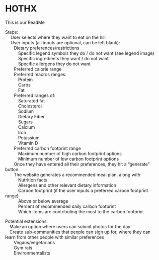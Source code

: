 # HOTHX  

This is our ReadMe

Steps:  
    &emsp; User selects where they want to eat on the hill  
    &emsp; User inputs (all inputs are optional, can be left blank):  
        &emsp;&emsp;Dietary preferences/restrictions  
            &emsp;&emsp;&emsp;Specific legend symbols they do / do not want (see legend image)  
            &emsp;&emsp;&emsp;Specific ingredients they want / do not want  
            &emsp;&emsp;&emsp;Specific allergens they do not want  
        &emsp;&emsp;Preferred calorie range  
        &emsp;&emsp;Preferred macros ranges:  
            &emsp;&emsp;&emsp;Protein  
            &emsp;&emsp;&emsp;Carbs  
            &emsp;&emsp;&emsp;Fat  
        &emsp;&emsp;Preferred ranges of:  
            &emsp;&emsp;&emsp;Saturated fat  
            &emsp;&emsp;&emsp;Cholesterol  
            &emsp;&emsp;&emsp;Sodium  
            &emsp;&emsp;&emsp;Dietary Fiber  
            &emsp;&emsp;&emsp;Sugars  
            &emsp;&emsp;&emsp;Calcium  
            &emsp;&emsp;&emsp;Iron  
            &emsp;&emsp;&emsp;Potassium  
            &emsp;&emsp;&emsp;Vitamin D  
        &emsp;&emsp;Preferred carbon footprint range  
            &emsp;&emsp;&emsp;Maximum number of high carbon footprint options  
            &emsp;&emsp;&emsp;Minimum number of low carbon footprint options  
        &emsp;&emsp;Once they have entered all their preferences, they hit a “generate” button  
        &emsp;&emsp;The website generates a recommended meal plan, along with:  
            &emsp;&emsp;&emsp;Nutrition facts  
            &emsp;&emsp;&emsp;Allergens and other relevant dietary information  
            &emsp;&emsp;&emsp;Carbon footprint (if the user inputs a preferred carbon footprint range)  
            &emsp;&emsp;&emsp;Above or below average  
            &emsp;&emsp;&emsp;Percent of recommended daily carbon footprint  
            &emsp;&emsp;&emsp;Which items are contributing the most to the carbon footprint  
  
Potential extensions:  
    &emsp;Make an option where users can submit photos for the day  
    &emsp;Create sub-communities that people can sign up for, where they can learn from other people with similar preferences  
        &emsp;&emsp;Vegans/vegetarians  
        &emsp;&emsp;Gym rats  
        &emsp;&emsp;Environmentalists  
